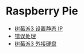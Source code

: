 # Raspberry Pie

- [树莓派3 设置静态 IP](./raspberry-static-ip.md)
- [错误处理](./error-handle.md)
- [树莓派3 外接硬盘](./raspberry-extend-storage.md)



